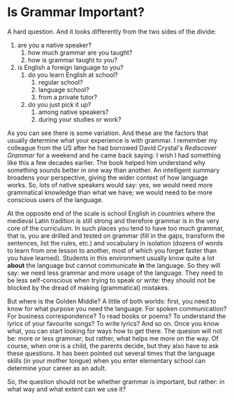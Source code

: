 Is Grammar Important?
=====================

A hard question. And it looks differently from the two sides of the divide:

1. are you a native speaker?
   1. how much grammar are you taught?
   2. how is grammar taught to you?
2. is English a foreign language to you?
   1. do you learn English at school?
      1. regular school?
      2. language school?
      3. from a private tutor?
   2. do you just pick it up?
      1. among native speakers?
      2. during your studies or work?

As you can see there is some variation. And these are the factors that usually determine what your experience is with grammar. I remember my colleague from the US after he had borrowed David Crystal's _Rediscover Grammar_ for a weekend and he came back saying: I wish I had something like this a few decades earlier. The book helped him understand why something sounds better in one way than another. An intelligent summary broadens your perspective, giving the wider context of how language works. So, lots of native speakers would say: yes, we would need more grammatical knowledge than what we have; we would need to be more conscious users of the language.

At the opposite end of the scale is school English in countries where the medieval Latin tradition is still strong and therefore grammar is in the very core of the curriculum. In such places you tend to have too much grammar, that is, you are drilled and tested on grammar (fill in the gaps, transform the sentences, list the rules, etc.) and vocabulary in isolation (dozens of words to learn from one lesson to another, most of which you forget faster than you have learned). Students in this environment usually know quite a lot __about__ the language but cannot communicate __in__ the language. So they will say: we need less grammar and more usage of the language. They need to be less self-conscious when trying to speak or write: they should not be blocked by the dread of making (grammatical) mistakes.

But where is the Golden Middle? A little of both worlds: first, you need to know for what purpose you need the language. For spoken communication? For business correspondence? To read books or poems? To understand the lyrics of your favourite songs? To write lyrics? And so on. Once you know what, you can start looking for ways how to get there. The quesion will not be: more or less grammar; but rather, what helps me more on the way. Of course, when one is a child, the parents decide, but they also have to ask these questions. It has been pointed out several times that the language skills (in your mother tongue) when you enter elementary school can determine your career as an adult.

So, the question should not be whether grammar is important, but rather: in what way and what extent can we use it?
